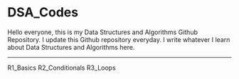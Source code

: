 # DSA_Codes
Hello everyone, this is my Data Structures and Algorithms Github Repository.
I update this Github repository everyday.
I write whatever I learn about Data Structures and Algorithms here.

---------

R1_Basics
R2_Conditionals
R3_Loops
